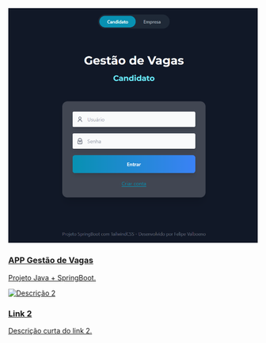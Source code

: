 <!-- Coloque isso dentro do arquivo .md onde quer mostrar as imagens -->

<div class="md-content">
  <div class="md-content__inner md-typeset"> 


<div class="card-grid">
  <a class="card" href="https://felipevalboeno.github.io/felipevalboeno/gestaoVagas/" target="_blank" rel="noopener noreferrer">
    <div class="card-media">
      <img src="images/c1.png" alt="Gestão de Vagas">
    </div>
    <div class="card-body">
      <h3>APP Gestão de Vagas</h3>
      <p>Projeto Java + SpringBoot.</p>
    </div>
  </a>

  <a class="card" href="https://felipevalboeno.github.io/felipevalboeno/geradorCertificado/" target="_blank" rel="noopener noreferrer">
    <div class="card-media">
      <img src="aimages/certificado.png" alt="Descrição 2">
    </div>
    <div class="card-body">
      <h3>Link 2</h3>
      <p>Descrição curta do link 2.</p>
    </div>
  </a>

  <!-- Repita quantos cards quiser -->
</div>
  </div>
</div>